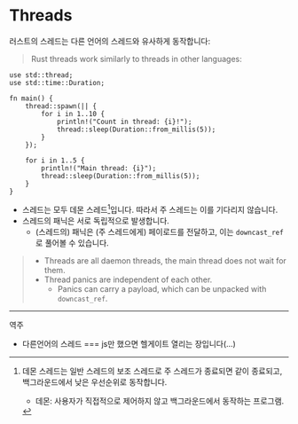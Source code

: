 # Threads

러스트의 스레드는 다른 언어의 스레드와 유사하게 동작합니다:
> Rust threads work similarly to threads in other languages:

```rust,editable
use std::thread;
use std::time::Duration;

fn main() {
    thread::spawn(|| {
        for i in 1..10 {
            println!("Count in thread: {i}!");
            thread::sleep(Duration::from_millis(5));
        }
    });

    for i in 1..5 {
        println!("Main thread: {i}");
        thread::sleep(Duration::from_millis(5));
    }
}
```

* 스레드는 모두 데몬 스레드[^역주1]입니다. 따라서 주 스레드는 이를 기다리지 않습니다.
* 스레드의 패닉은 서로 독립적으로 발생합니다.
  * (스레드의) 패닉은 (주 스레드에게) 페이로드를 전달하고, 이는 `downcast_ref`로 풀어볼 수 있습니다.
> * Threads are all daemon threads, the main thread does not wait for them.
> * Thread panics are independent of each other.
>   * Panics can carry a payload, which can be unpacked with `downcast_ref`.

---
역주

- 다른언어의 스레드 === js만 했으면 헬게이트 열리는 장입니다(...)

[^역주1]: 데몬 스레드는 일반 스레드의 보조 스레드로 주 스레드가 종료되면 같이 종료되고, 백그라운드에서 낮은 우선순위로 동작합니다. 
    - 데몬: 사용자가 직접적으로 제어하지 않고 백그라운드에서 동작하는 프로그램.